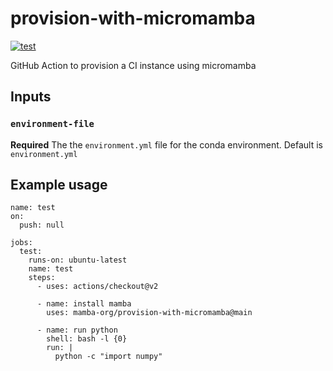 # provision-with-micromamba
[![test](https://github.com/mamba-org/provision-with-micromamba/workflows/test/badge.svg)](https://github.com/mamba-org/provision-with-micromamba/actions?query=workflow%3Atest)

GitHub Action to provision a CI instance using micromamba

## Inputs

### `environment-file`

**Required** The the `environment.yml` file for the conda environment. Default is `environment.yml`

## Example usage

```
name: test
on:
  push: null

jobs:
  test:
    runs-on: ubuntu-latest
    name: test
    steps:
      - uses: actions/checkout@v2

      - name: install mamba
        uses: mamba-org/provision-with-micromamba@main

      - name: run python
        shell: bash -l {0}
        run: |
          python -c "import numpy"
```
